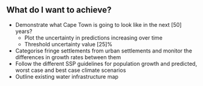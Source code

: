 
## What do I want to achieve?

- Demonstrate what Cape Town is going to look like in the next [50] years?
	- Plot the uncertainty in predictions increasing over time
	- Threshold uncertainty value [25]%
- Categorise fringe settlements from urban settlements and monitor the differences in growth rates between them
- Follow the different SSP guidelines for population growth and predicted, worst case and best case climate scenarios
- Outline existing water infrastructure map 